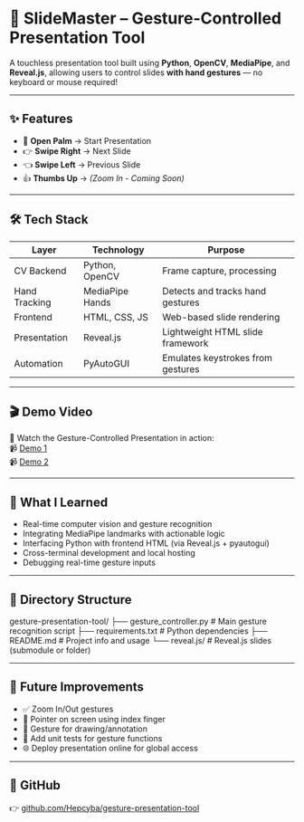 # 🎯 SlideMaster – Gesture-Controlled Presentation Tool

A touchless presentation tool built using **Python**, **OpenCV**, **MediaPipe**, and **Reveal.js**, allowing users to control slides **with hand gestures** — no keyboard or mouse required!

---

## ✨ Features

- 👋 **Open Palm** → Start Presentation  
- 👉 **Swipe Right** → Next Slide  
- 👈 **Swipe Left** → Previous Slide  
- 👍 **Thumbs Up** → *(Zoom In - Coming Soon)*  

---

## 🛠️ Tech Stack

| Layer         | Technology       | Purpose                           |
|---------------|------------------|------------------------------------|
| CV Backend    | Python, OpenCV   | Frame capture, processing          |
| Hand Tracking | MediaPipe Hands  | Detects and tracks hand gestures   |
| Frontend      | HTML, CSS, JS    | Web-based slide rendering          |
| Presentation  | Reveal.js        | Lightweight HTML slide framework   |
| Automation    | PyAutoGUI        | Emulates keystrokes from gestures  |

---

## 🎬 Demo Video

🎥 Watch the Gesture-Controlled Presentation in action:  
📹 [Demo 1](https://drive.google.com/file/d/1zk329NhBwfnz9MHGpokI24psfGmvtEha/view?usp=drive_link)  
📹 [Demo 2](https://drive.google.com/file/d/15G-43sry-1W-SiO9YR9YUzP6DgC68j1D/view?usp=drive_link)

---

## 🧠 What I Learned

- Real-time computer vision and gesture recognition  
- Integrating MediaPipe landmarks with actionable logic  
- Interfacing Python with frontend HTML (via Reveal.js + pyautogui)  
- Cross-terminal development and local hosting  
- Debugging real-time gesture inputs  

---

## 📁 Directory Structure
gesture-presentation-tool/
├── gesture_controller.py # Main gesture recognition script
├── requirements.txt # Python dependencies
├── README.md # Project info and usage
└── reveal.js/ # Reveal.js slides (submodule or folder)

---

## 📌 Future Improvements

- ✅ Zoom In/Out gestures  
- 🧭 Pointer on screen using index finger  
- 🎯 Gesture for drawing/annotation  
- 🧪 Add unit tests for gesture functions  
- 🌐 Deploy presentation online for global access  

---

## 🔗 GitHub

👉 [github.com/Hepcyba/gesture-presentation-tool](https://github.com/Hepcyba/gesture-presentation-tool)

